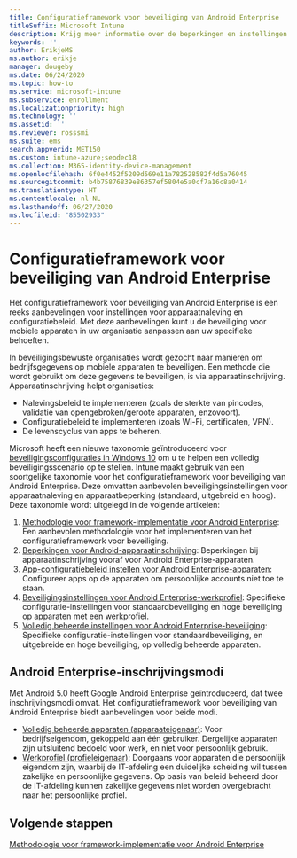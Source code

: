 ```yaml
---
title: Configuratieframework voor beveiliging van Android Enterprise
titleSuffix: Microsoft Intune
description: Krijg meer informatie over de beperkingen en instellingen die zijn voorgesteld voor standaardbeveiliging en hoge beveiliging voor Android Enterprise-apparaten.
keywords: ''
author: ErikjeMS
ms.author: erikje
manager: dougeby
ms.date: 06/24/2020
ms.topic: how-to
ms.service: microsoft-intune
ms.subservice: enrollment
ms.localizationpriority: high
ms.technology: ''
ms.assetid: ''
ms.reviewer: rosssmi
ms.suite: ems
search.appverid: MET150
ms.custom: intune-azure;seodec18
ms.collection: M365-identity-device-management
ms.openlocfilehash: 6f0e4452f5209d569e11a782528582f4d5a76045
ms.sourcegitcommit: b4b75876839e86357ef5804e5a0cf7a16c8a0414
ms.translationtype: HT
ms.contentlocale: nl-NL
ms.lasthandoff: 06/27/2020
ms.locfileid: "85502933"
---
```

# <a name="android-enterprise-security-configuration-framework"></a>Configuratieframework voor beveiliging van Android Enterprise

Het configuratieframework voor beveiliging van Android Enterprise is een reeks aanbevelingen voor instellingen voor apparaatnaleving en configuratiebeleid. Met deze aanbevelingen kunt u de beveiliging voor mobiele apparaten in uw organisatie aanpassen aan uw specifieke behoeften.

In beveiligingsbewuste organisaties wordt gezocht naar manieren om bedrijfsgegevens op mobiele apparaten te beveiligen. Een methode die wordt gebruikt om deze gegevens te beveiligen, is via apparaatinschrijving. Apparaatinschrijving helpt organisaties:
- Nalevingsbeleid te implementeren (zoals de sterkte van pincodes, validatie van opengebroken/geroote apparaten, enzovoort).
- Configuratiebeleid te implementeren (zoals Wi-Fi, certificaten, VPN).
- De levenscyclus van apps te beheren.

Microsoft heeft een nieuwe taxonomie geïntroduceerd voor [beveiligingsconfiguraties in Windows 10](https://aka.ms/secconframework) om u te helpen een volledig beveiligingsscenario op te stellen. Intune maakt gebruik van een soortgelijke taxonomie voor het configuratieframework voor beveiliging van Android Enterprise. Deze omvatten aanbevolen beveiligingsinstellingen voor apparaatnaleving en apparaatbeperking (standaard, uitgebreid en hoog). Deze taxonomie wordt uitgelegd in de volgende artikelen:

1. [Methodologie voor framework-implementatie voor Android Enterprise](framework-deployment-methodology.md): Een aanbevolen methodologie voor het implementeren van het configuratieframework voor beveiliging.
2. [Beperkingen voor Android-apparaatinschrijving](device-enrollment-restrictions.md): Beperkingen bij apparaatinschrijving vooraf voor Android Enterprise-apparaten.
3. [App-configuratiebeleid instellen voor Android Enterprise-apparaten](android-app-configuration-policies.md): Configureer apps op de apparaten om persoonlijke accounts niet toe te staan.
4. [Beveiligingsinstellingen voor Android Enterprise-werkprofiel](android-work-profile-security-settings.md): Specifieke configuratie-instellingen voor standaardbeveiliging en hoge beveiliging op apparaten met een werkprofiel.
5. [Volledig beheerde instellingen voor Android Enterprise-beveiliging](android-fully-managed-security-settings.md): Specifieke configuratie-instellingen voor standaardbeveiliging, en uitgebreide en hoge beveiliging, op volledig beheerde apparaten.

## <a name="android-enterprise-enrollment-modes"></a>Android Enterprise-inschrijvingsmodi

Met Android 5.0 heeft Google Android Enterprise geïntroduceerd, dat twee inschrijvingsmodi omvat. Het configuratieframework voor beveiliging van Android Enterprise biedt aanbevelingen voor beide modi.
- [Volledig beheerde apparaten (apparaateigenaar)](android-fully-managed-enroll.md): Voor bedrijfseigendom, gekoppeld aan één gebruiker. Dergelijke apparaten zijn uitsluitend bedoeld voor werk, en niet voor persoonlijk gebruik.
- [Werkprofiel (profieleigenaar)](android-work-profile-enroll.md): Doorgaans voor apparaten die persoonlijk eigendom zijn, waarbij de IT-afdeling een duidelijke scheiding wil tussen zakelijke en persoonlijke gegevens. Op basis van beleid beheerd door de IT-afdeling kunnen zakelijke gegevens niet worden overgebracht naar het persoonlijke profiel.


## <a name="next-steps"></a>Volgende stappen

[Methodologie voor framework-implementatie voor Android Enterprise](framework-deployment-methodology.md)